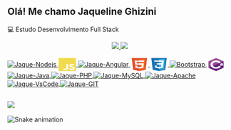 ## Olá! Me chamo Jaqueline Ghizini

💻 Estudo Desenvolvimento Full Stack 
 

<div align="center">
  <a href="https://github.com/jaqueline-ghizini">
  <img height="180em" src="https://github-readme-stats.vercel.app/api?username=jaqueline-ghizini&hide=&show_icons=true&theme=radical&include_all_commits=false&commits=true&count_private=true"/>
  <img height="180em" src="https://github-readme-stats.vercel.app/api/top-langs/?username=jaqueline-ghizini&layout=compact&langs_count=7&theme=radical"/>
</div>
<div style="display: inline_block"><br>
  <img align="center" title="NodeJs" alt="Jaque-Nodejs" height="30" width="40"  src="https://cdn.jsdelivr.net/gh/devicons/devicon/icons/nodejs/nodejs-original.svg" />
  <img align="center" title="Js" alt="Jaque-Js" height="30" width="40" src="https://raw.githubusercontent.com/devicons/devicon/master/icons/javascript/javascript-plain.svg">
  <img align="center" title="Angular" alt="Jaque-Angular" height="30" width="40" src="https://github.com/get-icon/geticon/raw/master/icons/angular-icon.svg">
  <img align="center" title="HTML" alt="Jaque-HTML" height="30" width="40" src="https://raw.githubusercontent.com/devicons/devicon/master/icons/html5/html5-original.svg">
  <img align="center" title="CSS" alt="Jaque-CSS" height="30" width="40" src="https://raw.githubusercontent.com/devicons/devicon/master/icons/css3/css3-original.svg">
  <img align="center" title="Bootstrap" alt="Bootstrap" height="30" width="40" src="https://cdn.jsdelivr.net/gh/devicons/devicon/icons/bootstrap/bootstrap-plain.svg" />
  <img align="center" title="Csharp" alt="Jaque-Csharp" height="30" width="40" src="https://raw.githubusercontent.com/devicons/devicon/master/icons/csharp/csharp-original.svg">
  <img align="center" title="Java" alt="Jaque-Java" height="30" width="40" src="https://github.com/get-icon/geticon/raw/master/icons/java.svg">
  <img align="center" title="PHP" alt="Jaque-PHP" height="30" width="40" src="https://cdn.jsdelivr.net/gh/devicons/devicon/icons/php/php-plain.svg" />
  <img align="center" title="MySQL" alt="Jaque-MySQL" height="30" width="40" src="https://github.com/get-icon/geticon/raw/master/icons/mysql.svg" />
  <img align="center" title="Apache" alt="Jaque-Apache" height="30" width="40" src="https://github.com/get-icon/geticon/raw/master/icons/apache.svg" />
  <img align="center" title="VsCode" alt="Jaque-VsCode" height="30" width="40" src="https://cdn.jsdelivr.net/gh/devicons/devicon/icons/vscode/vscode-original.svg" />
  <img align="center" title="GIT" alt="Jaque-GIT" height="30" width="40" src="https://github.com/get-icon/geticon/raw/master/icons/git-icon.svg" />
</a></div>

## 
 
<div> 
 <a href="https://br.linkedin.com/in/jaquelineghizini" target="_blank"><img src="https://img.shields.io/badge/-LinkedIn-%230077B5?style=for-the-badge&logo=linkedin&logoColor=white" target="_blank"></a> 
 
   ![Snake animation](https://github.com/jaqueline-ghizini/jaqueline-ghizini/blob/output/github-contribution-grid-snake.svg) 
 
</div>
